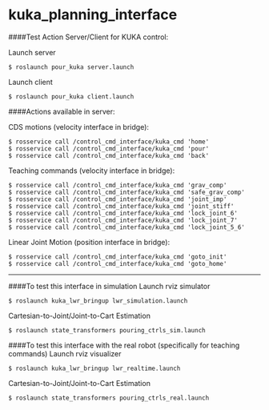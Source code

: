 # kuka_planning_interface

####Test Action Server/Client for KUKA control:

Launch server
```
$ roslaunch pour_kuka server.launch
```

Launch client
```
$ roslaunch pour_kuka client.launch
```

####Actions available in server:

CDS motions (velocity interface in bridge):
```
$ rosservice call /control_cmd_interface/kuka_cmd 'home'
$ rosservice call /control_cmd_interface/kuka_cmd 'pour'
$ rosservice call /control_cmd_interface/kuka_cmd 'back'
```

Teaching commands (velocity interface in bridge):
```
$ rosservice call /control_cmd_interface/kuka_cmd 'grav_comp'
$ rosservice call /control_cmd_interface/kuka_cmd 'safe_grav_comp'
$ rosservice call /control_cmd_interface/kuka_cmd 'joint_imp'
$ rosservice call /control_cmd_interface/kuka_cmd 'joint_stiff'
$ rosservice call /control_cmd_interface/kuka_cmd 'lock_joint_6'
$ rosservice call /control_cmd_interface/kuka_cmd 'lock_joint_7'
$ rosservice call /control_cmd_interface/kuka_cmd 'lock_joint_5_6'

```

Linear Joint Motion (position interface in bridge):
```
$ rosservice call /control_cmd_interface/kuka_cmd 'goto_init'
$ rosservice call /control_cmd_interface/kuka_cmd 'goto_home'
```

---
####To test this interface in simulation
Launch rviz simulator 
```
$ roslaunch kuka_lwr_bringup lwr_simulation.launch
```
Cartesian-to-Joint/Joint-to-Cart Estimation
```
$ roslaunch state_transformers pouring_ctrls_sim.launch
```

####To test this interface with the real robot (specifically for teaching commands)
Launch rviz visualizer 
```
$ roslaunch kuka_lwr_bringup lwr_realtime.launch
```
Cartesian-to-Joint/Joint-to-Cart Estimation
```
$ roslaunch state_transformers pouring_ctrls_real.launch
```

